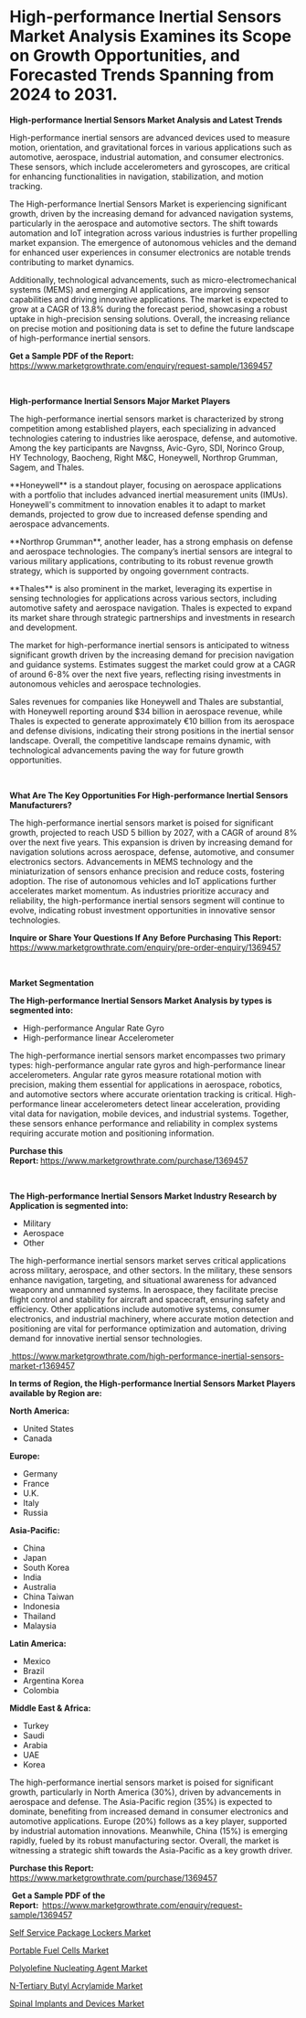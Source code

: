 <p><h1>High-performance Inertial Sensors Market Analysis Examines its Scope on Growth Opportunities, and Forecasted Trends Spanning from 2024 to 2031.</h1></p><p><strong>High-performance Inertial Sensors Market Analysis and Latest Trends</strong></p>
<p><p>High-performance inertial sensors are advanced devices used to measure motion, orientation, and gravitational forces in various applications such as automotive, aerospace, industrial automation, and consumer electronics. These sensors, which include accelerometers and gyroscopes, are critical for enhancing functionalities in navigation, stabilization, and motion tracking. </p><p>The High-performance Inertial Sensors Market is experiencing significant growth, driven by the increasing demand for advanced navigation systems, particularly in the aerospace and automotive sectors. The shift towards automation and IoT integration across various industries is further propelling market expansion. The emergence of autonomous vehicles and the demand for enhanced user experiences in consumer electronics are notable trends contributing to market dynamics. </p><p>Additionally, technological advancements, such as micro-electromechanical systems (MEMS) and emerging AI applications, are improving sensor capabilities and driving innovative applications. The market is expected to grow at a CAGR of 13.8% during the forecast period, showcasing a robust uptake in high-precision sensing solutions. Overall, the increasing reliance on precise motion and positioning data is set to define the future landscape of high-performance inertial sensors.</p></p>
<p><strong>Get a Sample PDF of the Report:&nbsp;</strong> <a href="https://www.marketgrowthrate.com/enquiry/request-sample/1369457">https://www.marketgrowthrate.com/enquiry/request-sample/1369457</a></p>
<p>&nbsp;</p>
<p><strong>High-performance Inertial Sensors Major Market Players</strong></p>
<p><p>The high-performance inertial sensors market is characterized by strong competition among established players, each specializing in advanced technologies catering to industries like aerospace, defense, and automotive. Among the key participants are Navgnss, Avic-Gyro, SDI, Norinco Group, HY Technology, Baocheng, Right M&C, Honeywell, Northrop Grumman, Sagem, and Thales.</p><p>**Honeywell** is a standout player, focusing on aerospace applications with a portfolio that includes advanced inertial measurement units (IMUs). Honeywell's commitment to innovation enables it to adapt to market demands, projected to grow due to increased defense spending and aerospace advancements. </p><p>**Northrop Grumman**, another leader, has a strong emphasis on defense and aerospace technologies. The company’s inertial sensors are integral to various military applications, contributing to its robust revenue growth strategy, which is supported by ongoing government contracts.</p><p>**Thales** is also prominent in the market, leveraging its expertise in sensing technologies for applications across various sectors, including automotive safety and aerospace navigation. Thales is expected to expand its market share through strategic partnerships and investments in research and development.</p><p>The market for high-performance inertial sensors is anticipated to witness significant growth driven by the increasing demand for precision navigation and guidance systems. Estimates suggest the market could grow at a CAGR of around 6-8% over the next five years, reflecting rising investments in autonomous vehicles and aerospace technologies.</p><p>Sales revenues for companies like Honeywell and Thales are substantial, with Honeywell reporting around $34 billion in aerospace revenue, while Thales is expected to generate approximately €10 billion from its aerospace and defense divisions, indicating their strong positions in the inertial sensor landscape. Overall, the competitive landscape remains dynamic, with technological advancements paving the way for future growth opportunities.</p></p>
<p>&nbsp;</p>
<p><strong>What Are The Key Opportunities For High-performance Inertial Sensors Manufacturers?</strong></p>
<p><p>The high-performance inertial sensors market is poised for significant growth, projected to reach USD 5 billion by 2027, with a CAGR of around 8% over the next five years. This expansion is driven by increasing demand for navigation solutions across aerospace, defense, automotive, and consumer electronics sectors. Advancements in MEMS technology and the miniaturization of sensors enhance precision and reduce costs, fostering adoption. The rise of autonomous vehicles and IoT applications further accelerates market momentum. As industries prioritize accuracy and reliability, the high-performance inertial sensors segment will continue to evolve, indicating robust investment opportunities in innovative sensor technologies.</p></p>
<p><strong>Inquire or Share Your Questions If Any Before Purchasing This Report:</strong> <a href="https://www.marketgrowthrate.com/enquiry/pre-order-enquiry/1369457">https://www.marketgrowthrate.com/enquiry/pre-order-enquiry/1369457</a></p>
<p>&nbsp;</p>
<p><strong>Market Segmentation</strong></p>
<p><strong>The High-performance Inertial Sensors Market Analysis by types is segmented into:</strong></p>
<p><ul><li>High-performance Angular Rate Gyro</li><li>High-performance linear Accelerometer</li></ul></p>
<p><p>The high-performance inertial sensors market encompasses two primary types: high-performance angular rate gyros and high-performance linear accelerometers. Angular rate gyros measure rotational motion with precision, making them essential for applications in aerospace, robotics, and automotive sectors where accurate orientation tracking is critical. High-performance linear accelerometers detect linear acceleration, providing vital data for navigation, mobile devices, and industrial systems. Together, these sensors enhance performance and reliability in complex systems requiring accurate motion and positioning information.</p></p>
<p><strong>Purchase this Report:&nbsp;</strong><a href="https://www.marketgrowthrate.com/purchase/1369457">https://www.marketgrowthrate.com/purchase/1369457</a></p>
<p>&nbsp;</p>
<p><strong>The High-performance Inertial Sensors Market Industry Research by Application is segmented into:</strong></p>
<p><ul><li>Military</li><li>Aerospace</li><li>Other</li></ul></p>
<p><p>The high-performance inertial sensors market serves critical applications across military, aerospace, and other sectors. In the military, these sensors enhance navigation, targeting, and situational awareness for advanced weaponry and unmanned systems. In aerospace, they facilitate precise flight control and stability for aircraft and spacecraft, ensuring safety and efficiency. Other applications include automotive systems, consumer electronics, and industrial machinery, where accurate motion detection and positioning are vital for performance optimization and automation, driving demand for innovative inertial sensor technologies.</p></p>
<p><a href="https://www.marketgrowthrate.com/high-performance-inertial-sensors-market-r1369457">&nbsp;https://www.marketgrowthrate.com/high-performance-inertial-sensors-market-r1369457</a></p>
<p><strong>In terms of Region, the High-performance Inertial Sensors Market Players available by Region are:</strong></p>
<p>
    <p> <strong> North America: </strong>
        <ul>
            <li>United States</li>
            <li>Canada</li>
        </ul>
        </p> 
    <p> <strong> Europe: </strong>
        <ul>
            <li>Germany</li>
            <li>France</li>
            <li>U.K.</li>
            <li>Italy</li>
            <li>Russia</li>
        </ul>
        </p> 
    <p> <strong> Asia-Pacific: </strong>
        <ul>
            <li>China</li>
            <li>Japan</li>
            <li>South Korea</li>
            <li>India</li>
            <li>Australia</li>
            <li>China Taiwan</li>
            <li>Indonesia</li>
            <li>Thailand</li>
            <li>Malaysia</li>
        </ul>
        </p> 
    <p> <strong> Latin America: </strong>
        <ul>
            <li>Mexico</li>
            <li>Brazil</li>
            <li>Argentina Korea</li>
            <li>Colombia</li>
        </ul>
        </p> 
    <p> <strong> Middle East & Africa: </strong>
        <ul>
            <li>Turkey</li>
            <li>Saudi</li>
            <li>Arabia</li>
            <li>UAE</li>
            <li>Korea</li>
        </ul>
    </p>
    </p>
<p><p>The high-performance inertial sensors market is poised for significant growth, particularly in North America (30%), driven by advancements in aerospace and defense. The Asia-Pacific region (35%) is expected to dominate, benefiting from increased demand in consumer electronics and automotive applications. Europe (20%) follows as a key player, supported by industrial automation innovations. Meanwhile, China (15%) is emerging rapidly, fueled by its robust manufacturing sector. Overall, the market is witnessing a strategic shift towards the Asia-Pacific as a key growth driver.</p></p>
<p><strong>Purchase this Report: </strong><a href="https://www.marketgrowthrate.com/purchase/1369457">https://www.marketgrowthrate.com/purchase/1369457</a></p>
<p>&nbsp;<strong>Get a Sample PDF of the Report:&nbsp;&nbsp;</strong><a href="https://www.marketgrowthrate.com/enquiry/request-sample/1369457">https://www.marketgrowthrate.com/enquiry/request-sample/1369457</a></p>
<p><strong></strong></p>
<p><p><a href="https://medium.com/@samiaahmed980/future-trends-in-global-self-service-package-lockers-market-market-insights-and-analysis-from-2024-ea9580224a0a?postPublishedType=repub">Self Service Package Lockers Market</a></p><p><a href="https://medium.com/@samiaahmed980/portable-fuel-cells-market-revolution-2024-2031-market-trends-shaping-the-next-decade-6352fc09a927?postPublishedType=repub">Portable Fuel Cells Market</a></p><p><a href="https://issuu.com/reportprime-2/docs/polyolefine-nucleating-agent-market_dea2bc1d5c98dc">Polyolefine Nucleating Agent Market</a></p><p><a href="https://issuu.com/reportprime-2/docs/n-tertiary-butyl-acrylamide-market-_62c8c903d4b30b">N-Tertiary Butyl Acrylamide Market</a></p><p><a href="https://www.linkedin.com/pulse/spinal-implants-devices-market-size-growing-cagr-57-report-covers-ig8uc">Spinal Implants and Devices Market</a></p></p>